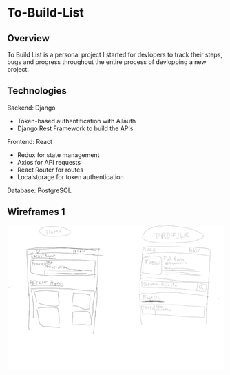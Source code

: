 # To-Build-List

## Overview
To Build List is a personal project I started for devlopers to track their steps, bugs and progress throughout the entire process of devlopping a new project.

## Technologies
Backend: Django
- Token-based authentification with Allauth
- Django Rest Framework to build the APIs

Frontend: React
- Redux for state management
- Axios for API requests
- React Router for routes
- Localstorage for token authentication

Database: PostgreSQL

## Wireframes 1
![](wireframes/wireframes.png)
